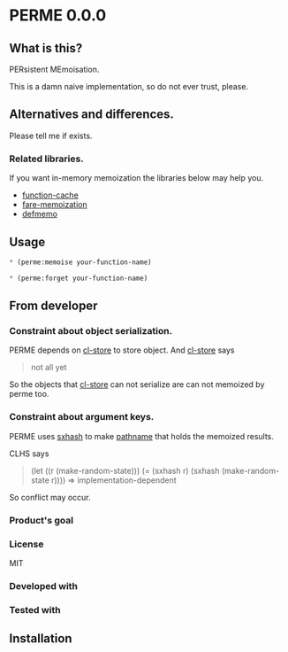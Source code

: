 # PERME 0.0.0
## What is this?
PERsistent MEmoisation.

This is a damn naive implementation, so do not ever trust, please.

## Alternatives and differences.
Please tell me if exists.

### Related libraries.
If you want in-memory memoization the libraries below may help you.

* [function-cache]
* [fare-memoization]
* [defmemo]

## Usage

```lisp
* (perme:memoise your-function-name)

* (perme:forget your-function-name)
```

## From developer
### Constraint about object serialization.
PERME depends on [cl-store] to store object.
And [cl-store] says

> not all yet

So the objects that [cl-store] can not serialize are can not memoized by perme too.

### Constraint about argument keys.
PERME uses [sxhash] to make [pathname] that holds the memoized results.

CLHS says

> (let ((r (make-random-state)))
>  (= (sxhash r) (sxhash (make-random-state r))))
>  =>  implementation-dependent

So conflict may occur.

### Product's goal

### License
MIT

### Developed with

### Tested with

## Installation

<!-- Links -->

[function-cache]:https://github.com/AccelerationNet/function-cache
[fare-memoization]:https://gitlab.common-lisp.net/frideau/fare-memoization
[defmemo]:https://github.com/orivej/defmemo
[cl-store]:https://github.com/kingcons/cl-store
[sxhash]:http://clhs.lisp.se/Body/f_sxhash.htm
[pathname]:http://www.lispworks.com/documentation/HyperSpec/Body/t_pn.htm
